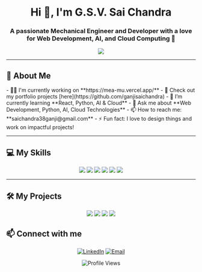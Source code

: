 <h1 align="center">Hi 👋, I'm G.S.V. Sai Chandra</h1>
<h3 align="center">A passionate Mechanical Engineer and Developer with a love for Web Development, AI, and Cloud Computing 🚀</h3>
<p align="center">
  <img src="https://readme-typing-svg.demolab.com/?lines=Mechanical+Engineer;MERN-stack+Web+Developer;Python+Programmer;Always+Learning;Web+Designer;Web+Developer;Open+to+Collaborate+%F0%9F%8C%9A&center=true&width=500&height=50">
</p>

---

<h2>🚀 About Me</h2>
- 👨‍💻 I'm currently working on **https://mea-mu.vercel.app/** 
- 📝 Check out my portfolio projects [here](https://github.com/ganjisaichandra)  
- 🌱 I’m currently learning **React, Python, AI & Cloud**  
- 💬 Ask me about **Web Development, Python, AI, Cloud Technologies**  
- 📫 How to reach me: **saichandra38ganji@gmail.com**  
- ⚡ Fun fact: I love to design things and work on impactful projects!

---

<h2>💻 My Skills</h2>

<p align="center">
  <img src="https://img.shields.io/badge/HTML5-%23E34F26.svg?style=for-the-badge&logo=html5&logoColor=white" />
  <img src="https://img.shields.io/badge/CSS3-%231572B6.svg?style=for-the-badge&logo=css3&logoColor=white" />
  <img src="https://img.shields.io/badge/Python-%233776AB.svg?style=for-the-badge&logo=python&logoColor=white" />
  <img src="https://img.shields.io/badge/JavaScript-%23F7DF1E.svg?style=for-the-badge&logo=javascript&logoColor=black" />
  <img src="https://img.shields.io/badge/Flask-%23000.svg?style=for-the-badge&logo=flask&logoColor=white" />
  <img src="https://img.shields.io/badge/React-%2320232a.svg?style=for-the-badge&logo=react&logoColor=%2361DAFB" />
</p>

---

<h2>🛠️ My Projects</h2>

<p align="center">
  <a href="https://github.com/ganjisaichandra/Profile-Card"><img src="https://github-readme-stats.vercel.app/api/pin/?username=yourusername&repo=Profile-Card&theme=react"></a>
  <a href="https://github.com/ganjisaichandra/Flask-CCTV"><img src="https://github-readme-stats.vercel.app/api/pin/?username=yourusername&repo=Flask-CCTV&theme=react"></a>
  <a href="https://github.com/ganjisaichandra/Weather-App"><img src="https://github-readme-stats.vercel.app/api/pin/?username=yourusername&repo=Weather-App&theme=react"></a>
  <a href="https://github.com/ganjisaichandra/Amazon-Clone"><img src="https://github-readme-stats.vercel.app/api/pin/?username=yourusername&repo=Amazon-Clone&theme=react"></a>
</p>

<h2>📫 Connect with me</h2>

<p align="center">
  <a href="https://www.linkedin.com/in/linkedin.com/in/g-s-v-sai-chandra-494aa0227"><img src="https://img.shields.io/badge/LinkedIn-%230077B5.svg?style=for-the-badge&logo=linkedin&logoColor=white" alt="LinkedIn"></a>
  <a href="mailto:saichandra38ganji@gmail.com"><img src="https://img.shields.io/badge/Gmail-%23D14836.svg?style=for-the-badge&logo=gmail&logoColor=white" alt="Email"></a>
</p>

<p align="center">
  <img src="https://komarev.com/ghpvc/?username=yourusername&label=Profile%20views&color=0e75b6&style=flat" alt="Profile Views" />
</p>
